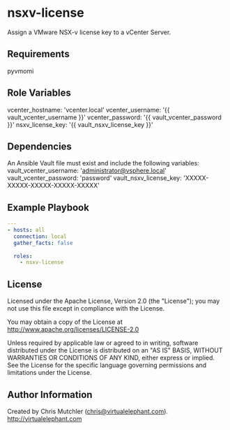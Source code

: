 nsxv-license
=========

Assign a VMware NSX-v license key to a vCenter Server.

Requirements
------------

pyvmomi

Role Variables
--------------

vcenter_hostname: 'vcenter.local'
vcenter_username: '{{ vault_vcenter_username }}'
vcenter_password: '{{ vault_vcenter_password }}'
nsxv_license_key: '{{ vault_nsxv_license_key }}'

Dependencies
------------

An Ansible Vault file must exist and include the following variables:
vault_vcenter_username: 'administrator@vsphere.local'
vault_vcenter_password: 'password'
vault_nsxv_license_key: 'XXXXX-XXXXX-XXXXX-XXXXX-XXXXX'

Example Playbook
----------------

```yaml
---
- hosts: all
  connection: local
  gather_facts: false
  
  roles:
    - nsxv-license
```

License
-------

Licensed under the Apache License, Version 2.0 (the "License");
you may not use this file except in compliance with the License.

You may obtain a copy of the License at
   http://www.apache.org/licenses/LICENSE-2.0

Unless required by applicable law or agreed to in writing, software
distributed under the License is distributed on an "AS IS" BASIS,
WITHOUT WARRANTIES OR CONDITIONS OF ANY KIND, either express or implied.
See the License for the specific language governing permissions and
limitations under the License.

Author Information
------------------

Created by Chris Mutchler (chris@virtualelephant.com). http://virtualelephant.com
